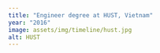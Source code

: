 ```yaml
---
title: "Engineer degree at HUST, Vietnam"
year: "2016"
image: assets/img/timeline/hust.jpg
alt: HUST
---
```

